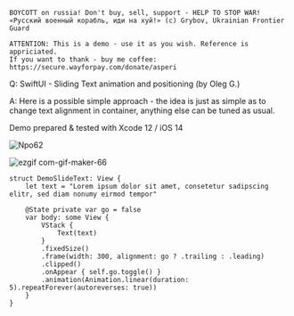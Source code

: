 ```
BOYCOTT on russia! Don't buy, sell, support - HELP TO STOP WAR!
«Русский военный корабль, иди на хуй!» (c) Grybov, Ukrainian Frontier Guard

ATTENTION: This is a demo - use it as you wish. Reference is appriciated.
If you want to thank - buy me coffee: https://secure.wayforpay.com/donate/asperi
```

Q: SwiftUI - Sliding Text animation and positioning (by Oleg G.)

A: Here is a possible simple approach - the idea is just as simple as to change text alignment in container, anything else can be tuned as usual.

Demo prepared & tested with Xcode 12 / iOS 14

![Npo62](https://user-images.githubusercontent.com/62171579/169596662-d708ce66-fe3d-45a8-815b-8eff56177084.gif)

![ezgif com-gif-maker-66](https://user-images.githubusercontent.com/62171579/169596829-9255099a-7231-4dba-b0b8-3629e8f6e0ac.gif)

```
struct DemoSlideText: View {
    let text = "Lorem ipsum dolor sit amet, consetetur sadipscing elitr, sed diam nonumy eirmod tempor"

    @State private var go = false
    var body: some View {
        VStack {
            Text(text)
        }
        .fixedSize()
        .frame(width: 300, alignment: go ? .trailing : .leading)
        .clipped()
        .onAppear { self.go.toggle() }
        .animation(Animation.linear(duration: 5).repeatForever(autoreverses: true))
    }
}
```
